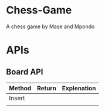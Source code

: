 # Chess-Game
A chess game by Mase and Mpondo

# APIs

## Board API
| Method | Return | Explenation |
| ------ | ------ | ----------- |
|  Insert      |        |             |
|        |        |             |
